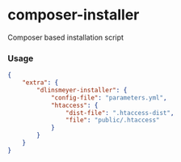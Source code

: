 composer-installer
==================

Composer based installation script

### Usage

```json
{
    "extra": {
        "dlinsmeyer-installer": {
            "config-file": "parameters.yml",
            "htaccess": {
                "dist-file": ".htaccess-dist",
                "file": "public/.htaccess"
            }
        }
    }
}
```
